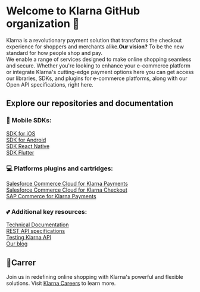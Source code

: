 # Welcome to Klarna GitHub organization 👋 
Klarna is a revolutionary payment solution that transforms the checkout experience for shoppers and merchants alike.**Our vision?** To be the new standard for how people shop and pay.  
We enable a range of services designed to make online shopping seamless and secure. Whether you're looking to enhance your e-commerce platform or integrate Klarna's cutting-edge payment options here you can get access our libraries, SDKs, and plugins for e-commerce platforms, along with our Open API specifications, right here. 

## Explore our repositories and documentation

### 📱 Mobile SDKs:
[SDK for iOS](https://github.com/klarna/klarna-mobile-sdk)  
[SDK for Android](https://github.com/klarna/klarna-mobile-sdk-android)  
[SDK React Native](https://github.com/klarna/react-native-klarna-inapp-sdk)  
[SDK Flutter](https://github.com/klarna/klarna-mobile-sdk-flutter)  

### 💻 Platforms plugins and cartridges:

[Salesforce Commerce Cloud for Klarna Payments](https://github.com/klarna/sfcc-klarna-payments)  
[Salesforce Commerce Cloud for Klarna Checkout](https://github.com/klarna/sfcc-klarna-checkout)  
[SAP Commerce for Klarna Payments](https://github.com/klarna/SAP-Commerce-klarna-payments)  

### :two_hearts: Additional key resources:

[Technical Documentation](https://docs.klarna.com/?utm_source=github)  
[REST API specifications](https://docs.klarna.com/api/introduction/?utm_source=github)  
[Testing Klarna API](https://docs.klarna.com/resources/test-environment/?utm_source=github)  
[Our blog](https://engineering.klarna.com/)

## :briefcase:Carrer 
Join us in redefining online shopping with Klarna's powerful and flexible solutions. Visit [Klarna Careers](https://www.klarna.com/careers/) to learn more.
